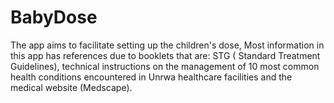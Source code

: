 # BabyDose
The app aims to facilitate setting up the children's dose,
Most information in this app has references due to booklets that are: STG ( Standard Treatment Guidelines), technical instructions on the management of 10 most common health conditions encountered in Unrwa
healthcare facilities and the medical website (Medscape).











